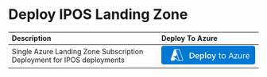 # Deploy IPOS Landing Zone

 | Description | Deploy To Azure |
|:--------------------|:----------------|
| Single Azure Landing Zone Subscription Deployment for IPOS deployments |[![Deploy To Azure](https://raw.githubusercontent.com/Azure/azure-quickstart-templates/master/1-CONTRIBUTION-GUIDE/images/deploytoazure.svg?sanitize=true)](https://portal.azure.com/#blade/Microsoft_Azure_CreateUIDef/CustomDeploymentBlade/uri/https%3A%2F%2Fraw.githubusercontent.com%2Ftulpy%2FAzure%2Fipos%2Fspoke.json/createUIDefinitionUri/https%3A%2F%2Fraw.githubusercontent.com%2Ftulpy%2FAzure%2Fipos%2Fportal-spoke.json) |
